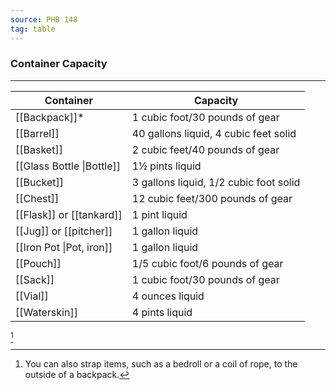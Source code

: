 ```yaml
---
source: PHB 148
tag: table
---
```


### Container Capacity
---
|Container|Capacity|
|--------|--------|
|[[Backpack]]* |1 cubic foot/30 pounds of gear|
|[[Barrel]]|40 gallons liquid, 4 cubic feet solid|
|[[Basket]]|2 cubic feet/40 pounds of gear|
|[[Glass Bottle \|Bottle]]|1½ pints liquid|
|[[Bucket]]|3 gallons liquid, 1/2 cubic foot solid|
|[[Chest]]|12 cubic feet/300 pounds of gear|
|[[Flask]] or [[tankard]]|1 pint liquid|
|[[Jug]] or [[pitcher]]|1 gallon liquid|
|[[Iron Pot \|Pot, iron]]|1 gallon liquid|
|[[Pouch]]|1/5 cubic foot/6 pounds of gear|
|[[Sack]]|1 cubic foot/30 pounds of gear|
|[[Vial]]|4 ounces liquid|
|[[Waterskin]]|4 pints liquid|
[^1] 

[^1]: You can also strap items, such as a bedroll or a coil of rope, to the outside of a backpack.
